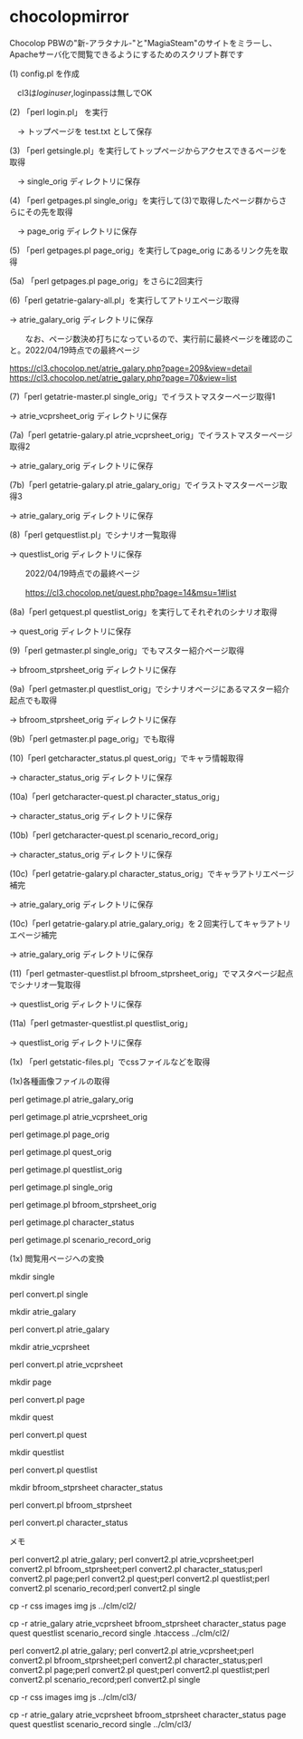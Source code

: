 # chocolopmirror
Chocolop PBWの"新-アラタナル-"と"MagiaSteam"のサイトをミラーし、Apacheサーバ化で閲覧できるようにするためのスクリプト群です

(1) config.pl を作成

　cl3は$loginuser,$loginpassは無しでOK
 
(2) 「perl login.pl」 を実行

　→ トップページを test.txt として保存
 
(3) 「perl getsingle.pl」を実行してトップページからアクセスできるページを取得

　→ single_orig ディレクトリに保存
 
(4) 「perl getpages.pl single_orig」を実行して(3)で取得したページ群からさらにその先を取得

　→ page_orig ディレクトリに保存
 
(5) 「perl getpages.pl page_orig」を実行してpage_orig にあるリンク先を取得

(5a) 「perl getpages.pl page_orig」をさらに2回実行

(6)「perl getatrie-galary-all.pl」を実行してアトリエページ取得

 → atrie_galary_orig ディレクトリに保存
 
　　なお、ページ数決め打ちになっているので、実行前に最終ページを確認のこと。2022/04/19時点での最終ページ
  
  https://cl3.chocolop.net/atrie_galary.php?page=209&view=detail
  https://cl3.chocolop.net/atrie_galary.php?page=70&view=list

(7)「perl getatrie-master.pl single_orig」でイラストマスターページ取得1

 → atrie_vcprsheet_orig ディレクトリに保存
 
(7a)「perl getatrie-galary.pl atrie_vcprsheet_orig」でイラストマスターページ取得2

 → atrie_galary_orig ディレクトリに保存
 
(7b)「perl getatrie-galary.pl atrie_galary_orig」でイラストマスターページ取得3

 → atrie_galary_orig ディレクトリに保存
 
(8)「perl getquestlist.pl」でシナリオ一覧取得

 → questlist_orig ディレクトリに保存
 
 　　2022/04/19時点での最終ページ
   
　　https://cl3.chocolop.net/quest.php?page=14&msu=1#list
  
(8a)「perl getquest.pl questlist_orig」を実行してそれぞれのシナリオ取得

 → quest_orig ディレクトリに保存


(9)「perl getmaster.pl single_orig」でもマスター紹介ページ取得

 → bfroom_stprsheet_orig ディレクトリに保存
 
(9a)「perl getmaster.pl questlist_orig」でシナリオページにあるマスター紹介起点でも取得

 → bfroom_stprsheet_orig ディレクトリに保存
 
(9b)「perl getmaster.pl page_orig」でも取得


(10)「perl getcharacter_status.pl quest_orig」でキャラ情報取得

 → character_status_orig ディレクトリに保存
 
(10a)「perl getcharacter-quest.pl character_status_orig」

 → character_status_orig ディレクトリに保存
 
(10b)「perl getcharacter-quest.pl scenario_record_orig」

 → character_status_orig ディレクトリに保存
 
(10c)「perl getatrie-galary.pl character_status_orig」でキャラアトリエページ補完

 → atrie_galary_orig ディレクトリに保存
 
(10c)「perl getatrie-galary.pl atrie_galary_orig」を２回実行してキャラアトリエページ補完

 → atrie_galary_orig ディレクトリに保存

(11)「perl getmaster-questlist.pl bfroom_stprsheet_orig」でマスタページ起点でシナリオ一覧取得

→ questlist_orig ディレクトリに保存

(11a)「perl getmaster-questlist.pl questlist_orig」

→ questlist_orig ディレクトリに保存


(1x)  「perl getstatic-files.pl」でcssファイルなどを取得

(1x)各種画像ファイルの取得

perl getimage.pl atrie_galary_orig

perl getimage.pl atrie_vcprsheet_orig

perl getimage.pl page_orig

perl getimage.pl quest_orig

perl getimage.pl questlist_orig

perl getimage.pl single_orig

perl getimage.pl bfroom_stprsheet_orig

perl getimage.pl character_status

perl getimage.pl scenario_record_orig



(1x) 閲覧用ページへの変換

mkdir single

perl convert.pl single

mkdir atrie_galary

perl convert.pl atrie_galary

mkdir atrie_vcprsheet

perl convert.pl atrie_vcprsheet

mkdir page

perl convert.pl page

mkdir quest

perl convert.pl quest

mkdir questlist

perl convert.pl questlist

mkdir bfroom_stprsheet character_status

perl convert.pl bfroom_stprsheet

perl convert.pl character_status


メモ

perl convert2.pl atrie_galary; perl convert2.pl atrie_vcprsheet;perl convert2.pl bfroom_stprsheet;perl convert2.pl character_status;perl convert2.pl page;perl convert2.pl quest;perl convert2.pl questlist;perl convert2.pl scenario_record;perl convert2.pl single

cp -r css images img js ../clm/cl2/

cp -r atrie_galary atrie_vcprsheet bfroom_stprsheet character_status page quest questlist scenario_record single .htaccess ../clm/cl2/


perl convert2.pl atrie_galary; perl convert2.pl atrie_vcprsheet;perl convert2.pl bfroom_stprsheet;perl convert2.pl character_status;perl convert2.pl page;perl convert2.pl quest;perl convert2.pl questlist;perl convert2.pl scenario_record;perl convert2.pl single

cp -r css images img js ../clm/cl3/

cp -r atrie_galary atrie_vcprsheet bfroom_stprsheet character_status page quest questlist scenario_record single ../clm/cl3/


